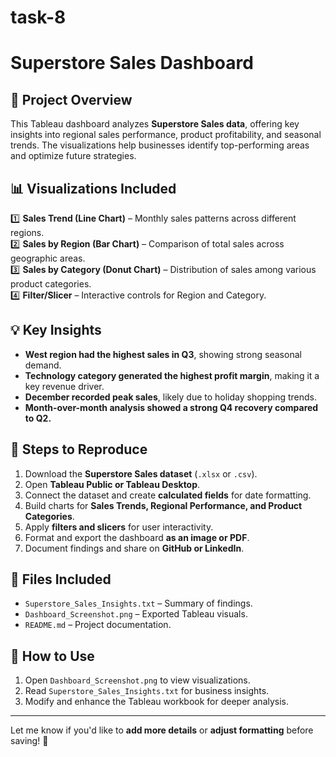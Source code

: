 # task-8
# Superstore Sales Dashboard

## 📌 Project Overview
This Tableau dashboard analyzes **Superstore Sales data**, offering key insights into regional sales performance, product profitability, and seasonal trends. The visualizations help businesses identify top-performing areas and optimize future strategies.

## 📊 Visualizations Included
1️⃣ **Sales Trend (Line Chart)** – Monthly sales patterns across different regions.  
2️⃣ **Sales by Region (Bar Chart)** – Comparison of total sales across geographic areas.  
3️⃣ **Sales by Category (Donut Chart)** – Distribution of sales among various product categories.  
4️⃣ **Filter/Slicer** – Interactive controls for Region and Category.

## 💡 Key Insights
- **West region had the highest sales in Q3**, showing strong seasonal demand.  
- **Technology category generated the highest profit margin**, making it a key revenue driver.  
- **December recorded peak sales**, likely due to holiday shopping trends.  
- **Month-over-month analysis showed a strong Q4 recovery compared to Q2.**

## 🚀 Steps to Reproduce
1. Download the **Superstore Sales dataset** (`.xlsx` or `.csv`).
2. Open **Tableau Public or Tableau Desktop**.
3. Connect the dataset and create **calculated fields** for date formatting.
4. Build charts for **Sales Trends, Regional Performance, and Product Categories**.
5. Apply **filters and slicers** for user interactivity.
6. Format and export the dashboard **as an image or PDF**.
7. Document findings and share on **GitHub or LinkedIn**.

## 📂 Files Included
- `Superstore_Sales_Insights.txt` – Summary of findings.
- `Dashboard_Screenshot.png` – Exported Tableau visuals.
- `README.md` – Project documentation.

## 🌟 How to Use
1. Open `Dashboard_Screenshot.png` to view visualizations.
2. Read `Superstore_Sales_Insights.txt` for business insights.
3. Modify and enhance the Tableau workbook for deeper analysis.

---

Let me know if you'd like to **add more details** or **adjust formatting** before saving! 🚀
